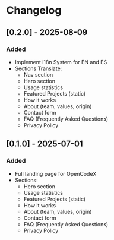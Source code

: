 # Changelog

## [0.2.0] - 2025-08-09

### Added
- Implement i18n System for EN and ES
- Sections Translate:
  - Nav section
  - Hero section
  - Usage statistics
  - Featured Projects (static)
  - How it works
  - About (team, values, origin)
  - Contact form
  - FAQ (Frequently Asked Questions)
  - Privacy Policy


## [0.1.0] - 2025-07-01

### Added
- Full landing page for OpenCodeX
- Sections:
  - Hero section
  - Usage statistics
  - Featured Projects (static)
  - How it works
  - About (team, values, origin)
  - Contact form
  - FAQ (Frequently Asked Questions)
  - Privacy Policy